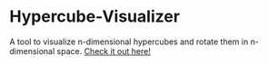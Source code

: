 # Hypercube-Visualizer
A tool to visualize n-dimensional hypercubes and rotate them in n-dimensional space. [Check it out here!](https://bsmith156.github.io/Hypercube-Visualizer/)
